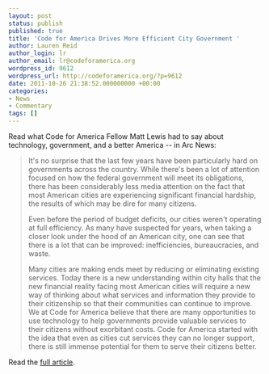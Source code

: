 ```yaml
---
layout: post
status: publish
published: true
title: 'Code for America Drives More Efficient City Government '
author: Lauren Reid
author_login: lr
author_email: lr@codeforamerica.org
wordpress_id: 9612
wordpress_url: http://codeforamerica.org/?p=9612
date: 2011-10-26 21:38:52.000000000 +00:00
categories:
- News
- Commentary
tags: []
---
```

Read what Code for America Fellow Matt Lewis had to say about technology, government, and a better America -- in Arc News:
<blockquote>It's no surprise that the last few years have been particularly hard on governments across the country. While there's been a lot of attention focused on how the federal government will meet its obligations, there has been considerably less media attention on the fact that most American cities are experiencing significant financial hardship, the results of which may be dire for many citizens.

Even before the period of budget deficits, our cities weren't operating at full efficiency. As many have suspected for years, when taking a closer look under the hood of an American city, one can see that there is a lot that can be improved: inefficiencies, bureaucracies, and waste.

Many cities are making ends meet by reducing or eliminating existing services. Today there is a new understanding within city halls that the new financial reality facing most American cities will require a new way of thinking about what services and information they provide to their citizenship so that their communities can continue to improve. We at Code for America believe that there are many opportunities to use technology to help governments provide valuable services to their citizens without exorbitant costs. Code for America started with the idea that even as cities cut services they can no longer support, there is still immense potential for them to serve their citizens better.</blockquote>
Read the <a href="http://www.esri.com/news/arcnews/fall11articles/code-for-america-drives-more-efficient-city-government.html" target="_blank">full article</a>.
